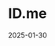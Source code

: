 ---  
layout: startup_page  
title: "ID.me"  
id: "id.me"  
permalink: "/idmeid.me01302025/"  
website: "https://id.me/"  
funding_round: "Credit Facility & Equity"  
funding_amount: "$275M"  
investors: "Ares Management"  
about: "ID.me is a digital identity wallet that simplifies secure online identity verification. It allows users to verify their identity once and seamlessly log in across various websites and services, enhancing security and user experience. The platform serves government agencies, healthcare organizations, and businesses, focusing on preventing fraud and protecting user privacy."  
markets: "Fintech, Cybersecurity, SaaS, Mobile"  
hq: "McLean, Virginia, United States"  
founded_year: "2010"  
linkedin: "https://www.linkedin.com/company/id.me"  
twitter: "https://twitter.com/IDme"  
instagram: ""  
facebook: "https://www.facebook.com/IDmeInc"  
crunchbase: "https://www.crunchbase.com/organization/id-me?utm_source=linkedin&utm_medium=referral&utm_campaign=linkedin_companies&utm_content=profile_cta_anon&trk=funding_crunchbase"  
pitchbook: "https://pitchbook.com/profiles/company/52576-66"  

date_display: "30-Jan-2025"  
date: "2025-01-30"

# SEO Optimization  
meta_title: "ID.me - Credit Facility & Equity Funding ($275M)"  
meta_description: "ID.me, ID.me is a digital identity wallet that simplifies secure online identity verification. It allows users to verify their identity once and seamlessly l..."  
meta_keywords: "ID.me, Fintech, Cybersecurity, SaaS, Mobile, Credit Facility & Equity funding"  
canonical_url: "https://startup.projectstartups.com/idmeid.me01302025/"  
---